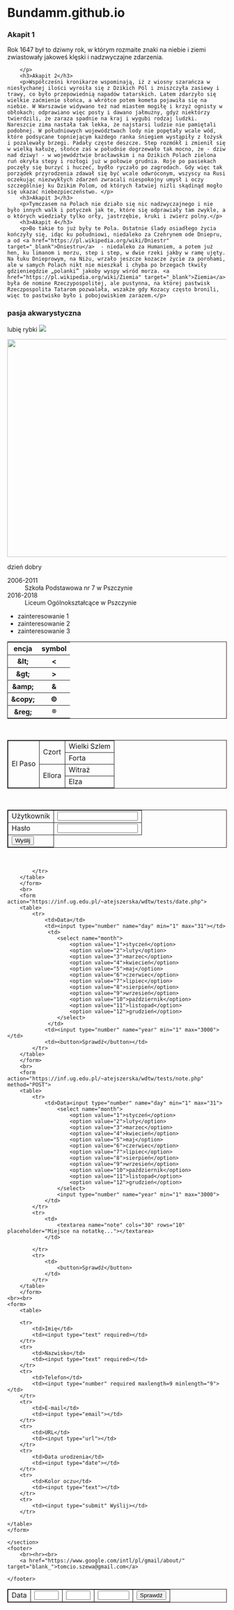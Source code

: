 # Bundamm.github.io
<!DOCTYPE html>
<html lang="pl">
<head>
    <meta charset="UTF-8">
    <meta name="viewport" content="width=device-width, initial-scale=1.0">
    <meta http-equiv="X-UA-Compatible" content="ie=edge">
    <title>MOJA STRONA</title>
    <style>
        table,td {border: solid 1px;}
      </style>
</head>
<body>
    <main>
        <h3>
            Akapit 1
        </h3>
        <p>
                Rok 1647 był to dziwny rok, w którym rozmaite znaki na niebie i ziemi zwiastowały jakoweś klęski i nadzwyczajne zdarzenia.

        </p>
        <h3>Akapit 2</h3>
        <p>Współcześni kronikarze wspominają, iż z wiosny szarańcza w niesłychanej ilości wyroiła się z Dzikich Pól i zniszczyła zasiewy i trawy, co było przepowiednią napadów tatarskich. Latem zdarzyło się wielkie zaćmienie słońca, a wkrótce potem kometa pojawiła się na niebie. W Warszawie widywano też nad miastem mogiłę i krzyż ognisty w obłokach; odprawiano więc posty i dawano jałmużny, gdyż niektórzy twierdzili, że zaraza spadnie na kraj i wygubi rodzaj ludzki. Nareszcie zima nastała tak lekka, że najstarsi ludzie nie pamiętali podobnej. W południowych województwach lody nie popętały wcale wód, które podsycane topniejącym każdego ranka śniegiem wystąpiły z łożysk i pozalewały brzegi. Padały częste deszcze. Step rozmókł i zmienił się w wielką kałużę, słońce zaś w południe dogrzewało tak mocno, że - dziw nad dziwy! - w województwie bracławskim i na Dzikich Polach zielona ruń okryła stepy i rozłogi już w połowie grudnia. Roje po pasiekach poczęły się burzyć i huczeć, bydło ryczało po zagrodach. Gdy więc tak porządek przyrodzenia zdawał się być wcale odwróconym, wszyscy na Rusi oczekując niezwykłych zdarzeń zwracali niespokojny umysł i oczy szczególniej ku Dzikim Polom, od których łatwiej niźli skądinąd mogło się ukazać niebezpieczeństwo. </p>
        <h3>Akapit 3</h3>
        <p>Tymczasem na Polach nie działo się nic nadzwyczajnego i nie było innych walk i potyczek jak te, które się odprawiały tam zwykle, a o których wiedziały tylko orły, jastrzębie, kruki i zwierz polny.</p>
        <h3>Akapit 4</h3>
        <p>Bo takie to już były te Pola. Ostatnie ślady osiadłego życia kończyły się, idąc ku południowi, niedaleko za Czehrynem ode Dniepru, a od <a href="https://pl.wikipedia.org/wiki/Dniestr" target="_blank">Dniestru</a>  - niedaleko za Humaniem, a potem już hen, ku limanom i morzu, step i step, w dwie rzeki jakby w ramę ujęty. Na łuku Dnieprowym, na Niżu, wrzało jeszcze kozacze życie za porohami, ale w samych Polach nikt nie mieszkał i chyba po brzegach tkwiły gdzieniegdzie „polanki” jakoby wyspy wśród morza. <a href="https://pl.wikipedia.org/wiki/Ziemia" target="_blank">Ziemia</a> była de nomine Rzeczypospolitej, ale pustynna, na której pastwisk Rzeczpospolita Tatarom pozwalała, wszakże gdy Kozacy często bronili, więc to pastwisko było i pobojowiskiem zarazem.</p>
<h3>pasja akwarystyczna</h3>
        <p>lubię rybki <a href="https://akwarium.gdynia.pl" title="rybki" target="_blank"><img src="https://inf.ug.edu.pl/~atejszerska/wdtw/images/lab01/ryba-mala.png"></a></p>
        <img width="600" height="500" src="https://static.fajnyzwierzak.pl/media/uploads/media_image/original/wpis/682/aksolotl-meksykanski.jpg">  
        <p>dzień dobry</p>
        <dl><dt>2006-2011</dt><dd>Szkoła Podstawowa nr 7 w Pszczynie</dd><dt>2016-2018</dt><dd>Liceum Ogólnokształcące w Pszczynie</dd></dl>
        <ul>
            <li>zainteresowanie 1</li>
            <li>zainteresowanie 2</li>
            <li>zainteresowanie 3</li>
        </ul>
        <table>
            <tr>
                <th>encja</th>
                <th>symbol</th>
            </tr>
            <tr>
                <th>&amp;lt;</th>
                <th>&lt;</th>
             <tr>   
                <th>&amp;gt;</th>
                <th>&gt;</th>
            </tr>
            <tr>
                <th>&amp;amp;</th>
                <th>&</th>
            </tr>
            <tr>
                <th>&amp;copy;</th>
                <th>&copy;</th>
            </tr>
            <tr>
                <th>&amp;reg;</th>
                <th>&reg;</th>
            </tr>
            </tr>
        </table>
        <br>
        <table>
            <tr>
                <td rowspan="4">El Paso</td>
                <td rowspan="2">Czort</td>
                <td>Wielki Szlem</td>
            </tr>
            <td>Forta</td>
            <tr>
                <td rowspan="2">Ellora</td>
                <td>Witraż</td>
            </tr>
            <td>Elza</td>
        </table>
        <br>
        <form action="https://inf.ug.edu.pl/~atejszerska/wdtw/tests/user.php">
        <table>
            <thead>
                <tr>
                    <td>Użytkownik</td>
                    <td><input type="text" name="user"></td>
                </tr>
                <tr>
                    <td>Hasło</td>
                    <td><input type="password" name="password"></td>
                </tr>
                <tr>
                    <td><button>Wyślij</button></td>
                </tr>
            </thead>
        </table>
        </form>
        <br>
        <form action="https://inf.ug.edu.pl/~atejszerska/wdtw/tests/date.php">
        <table>
            <tr>
                <td>Data</td>
                <td><input type="number" name="day" min="1" max="31"></td>
                <td><input type="number" name="month" min="1" max="12"></td>
                <td><input type="number" name="year" min="1" max="3000"></td>
                <td><button>Sprawdź</button></td>
                
            </tr>
        </table>
        </form>
        <br>
        <form action="https://inf.ug.edu.pl/~atejszerska/wdtw/tests/date.php">
        <table>
            <tr>
                <td>Data</td>
                <td><input type="number" name="day" min="1" max="31"></td>
                 <td>
                    <select name="month">
                        <option value="1">styczeń</option>
                        <option value="2">luty</option>
                        <option value="3">marzec</option>
                        <option value="4">kwiecień</option>
                        <option value="5">maj</option>
                        <option value="6">czerwiec</option>
                        <option value="7">lipiec</option>
                        <option value="8">sierpień</option>
                        <option value="9">wrzesień</option>
                        <option value="10">październik</option>
                        <option value="11">listopad</option>
                        <option value="12">grudzień</option>
                    </select>
                 </td>
                <td><input type="number" name="year" min="1" max="3000"></td>
                <td><button>Sprawdź</button></td>  
            </tr>
        </table>
        </form>
        <br>
        <form action="https://inf.ug.edu.pl/~atejszerska/wdtw/tests/note.php" method="POST">
        <table>
            <tr>
                <td>Data<input type="number" name="day" min="1" max="31">
                    <select name="month">  
                        <option value="1">styczeń</option>
                        <option value="2">luty</option>
                        <option value="3">marzec</option>
                        <option value="4">kwiecień</option>
                        <option value="5">maj</option>
                        <option value="6">czerwiec</option>
                        <option value="7">lipiec</option>
                        <option value="8">sierpień</option>
                        <option value="9">wrzesień</option>
                        <option value="10">październik</option>
                        <option value="11">listopad</option>
                        <option value="12">grudzień</option>
                    </select>
                    <input type="number" name="year" min="1" max="3000">
                </td>
            </tr>
            <tr>
                <td>
                    <textarea name="note" cols="30" rows="10" placeholder="Miejsce na notatkę..."></textarea>
                </td>
            
            </tr>
            <tr>
                <td>
                    <button>Sprawdź</button>
                </td>
            </tr>
        </table>
        </form>        
    <br><br> 
    <form>
        <table>
        
        <tr>
            <td>Imię</td>
            <td><input type="text" required></td>
        </tr>
        <tr>
            <td>Nazwisko</td>
            <td><input type="text" required></td>
        </tr>
        <tr>
            <td>Telefon</td>
            <td><input type="number" required maxlength=9 minlength="9"></td>
        </tr>
        <tr>
            <td>E-mail</td>
            <td><input type="email"></td>
        </tr>
        <tr>
            <td>URL</td>
            <td><input type="url"></td>
        </tr>
        <tr>
            <td>Data urodzenia</td>
            <td><input type="date"></td>
        </tr>
        <tr>
            <td>Kolor oczu</td>
            <td><input type="text"></td>
        </tr>
        <tr>
            <td><input type="submit" Wyślij></td>
        </tr>
    
    </table>
    </form>
</main>
    <section>

    </section>
    <footer>
        <br><hr><br>
        <a href="https://www.google.com/intl/pl/gmail/about/" target="blank_">tomcio.szewa@gmail.com</a>

    </footer>

</body>

